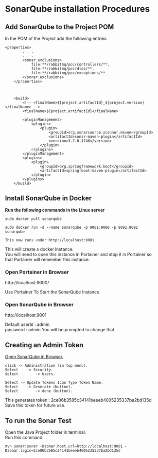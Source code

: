 # SonarQube installation Procedures

## Add SonarQube to the Project POM
In the POM of the Project add the following entries.   
```
<properties>
		. . .
		. . .
		<sonar.exclusions>
			file:**/rabbitmq/poc/controllers/**,
			file:**/rabbitmq/poc/dtos/**,
			file:**/rabbitmq/poc/exceptions/**
		</sonar.exclusions>
	</properties>



	<build>
		<!-- <finalName>${project.artifactId}_${project.version}</finalName> -->
		<finalName>${project.artifactId}</finalName>

		<pluginManagement>
			<plugins>
				<plugin>
					<groupId>org.sonarsource.scanner.maven</groupId>
					<artifactId>sonar-maven-plugin</artifactId>
					<version>3.7.0.1746</version>
				</plugin>
			</plugins>
		</pluginManagement>
		<plugins>
			<plugin>
				<groupId>org.springframework.boot</groupId>
				<artifactId>spring-boot-maven-plugin</artifactId>
			</plugin>
		</plugins>
	</build>

```

## Install SonarQube in Docker
**Run the following commands in the Linux server**

```
sudo docker pull sonarqube

sudo docker run -d --name sonarqube -p 9001:9000 -p 9092:9092 sonarqube

This now runs under http://localhost:9001   
```
This will create a docker Instance.   
You will need to open this instance in Portainer and stop it in Portainer so that Portainer will remember this instance.   

### Open Portainer in Browser
http://localhost:9000/

Use Portainer To Start the SonarQube Instance.   

### Open SonarQube in Browser
http://localhost:9001

Default userId : admin.   
password : admin
You will be prompted to change that

## Creating an Admin Token 
[Open SonarQube in Browser.](http://localhost:9001)   
```
click -> Administration (in top menu).   
Select    -> Security.   
Select        -> Users.   

Select -> Update Tokens Icon Type Token Name.   
Select    -> Generate (button).   
Select        -> done (button).   
```

This generates token : 2ce06b3585c34141beeeb4005235337ba2bd135d   
Save this token for future use.   

## To run the Sonar Test
Open the Java Project folder in terminal.   
Run this command.   

```
mvn sonar:sonar -Dsonar.host.url=http://localhost:9001 -Dsonar.login=2ce06b3585c34141beeeb4005235337ba2bd135d
```


